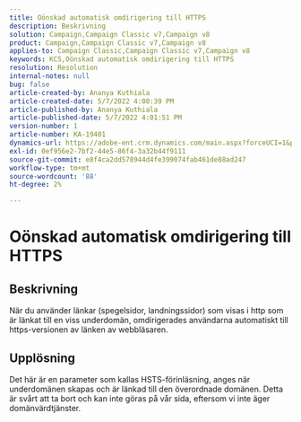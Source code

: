 ```yaml
---
title: Oönskad automatisk omdirigering till HTTPS
description: Beskrivning
solution: Campaign,Campaign Classic v7,Campaign v8
product: Campaign,Campaign Classic v7,Campaign v8
applies-to: Campaign Classic,Campaign Classic v7,Campaign v8
keywords: KCS,Oönskad automatisk omdirigering till HTTPS
resolution: Resolution
internal-notes: null
bug: false
article-created-by: Ananya Kuthiala
article-created-date: 5/7/2022 4:00:39 PM
article-published-by: Ananya Kuthiala
article-published-date: 5/7/2022 4:01:51 PM
version-number: 1
article-number: KA-19401
dynamics-url: https://adobe-ent.crm.dynamics.com/main.aspx?forceUCI=1&pagetype=entityrecord&etn=knowledgearticle&id=0a8b07d3-1ece-ec11-a7b5-0022480a8e40
exl-id: 0ef956e2-7bf2-44e5-86f4-3a32b44f9111
source-git-commit: e8f4ca2dd578944d4fe399074fab461de88ad247
workflow-type: tm+mt
source-wordcount: '88'
ht-degree: 2%

---
```


# Oönskad automatisk omdirigering till HTTPS

## Beskrivning

När du använder länkar (spegelsidor, landningssidor) som visas i http som är länkat till en viss underdomän, omdirigerades användarna automatiskt till https-versionen av länken av webbläsaren.

## Upplösning


Det här är en parameter som kallas HSTS-förinläsning, anges när underdomänen skapas och är länkad till den överordnade domänen. Detta är svårt att ta bort och kan inte göras på vår sida, eftersom vi inte äger domänvärdtjänster.

